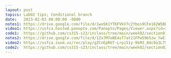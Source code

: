 ```yaml
---
layout: post
topics: Lab02 tips; Conditional branch
date:   2023-02-02 08:00:00 -0800
notes1: https://drive.google.com/file/d/1woSK1YTKFVkV7c2Ybos9CFe182W5BEMm/view?usp=share_link
video1: https://usfca.hosted.panopto.com/Panopto/Pages/Viewer.aspx?id=37cc968c-e281-4971-a974-af93011bd820
code1:  https://github.com/cs315-s23/inclass/tree/main/week02/section01
notes2: https://drive.google.com/file/d/1Zx7M7oBE4sT7at21FPw59b5zw_YwEinW/view?usp=share_link
video2: https://usfca.zoom.us/rec/play/gZCnEpRGT-Lrpi51y-9kM3_AUc9a3L75a0mxzSBzkl-4CfcZ9AgPFk8LlAsOVdH8KGa6H3xcmUcfdpCT.CL0Y0GLbZNSWaRZb?continueMode=true
code2:  https://github.com/cs315-s23/inclass/tree/main/week02/section02
---
```

